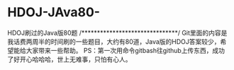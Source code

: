 # HDOJ-JAva80-
HDOJ刷过的Java版80题
/*******************************/
Git里面的内容是我话费两周半的时间刷的一些题目，大约有80道，Java版的HDOJ答案较少，希望能给大家带来一些帮助。
PS：第一次用命令gitbash往github上传东西，成功了好开心哈哈哈，世上无难事，只怕有心人。
